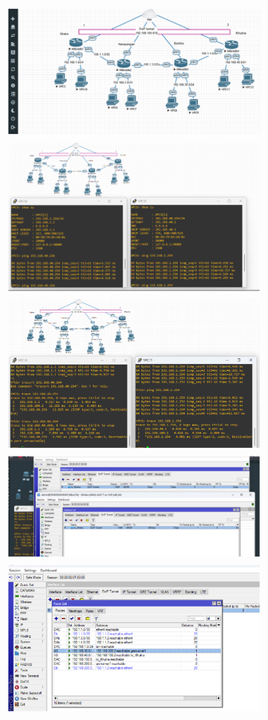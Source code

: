 <p align="center">
  <img src=" https://github.com/satabdisaha/EOIP-tunnel-with-BGP-DHCP/blob/main/Screenshot%202025-03-25%20000740.png" >
</p>

<p align="center">
  <img src="https://github.com/satabdisaha/EOIP-tunnel-with-BGP-DHCP/blob/main/Screenshot%202025-03-25%20000845.png" >
</p>

<p align="center">
  <img src=" https://github.com/satabdisaha/EOIP-tunnel-with-BGP-DHCP/blob/main/Screenshot%202025-03-25%20000859.png" >
</p>

<p align="center">
  <img src="https://github.com/satabdisaha/EOIP-tunnel-with-BGP-DHCP/blob/main/Screenshot%202025-03-24%20234953.png">
</p>

<p align="center">
  <img src=" https://github.com/satabdisaha/EOIP-tunnel-with-BGP-DHCP/blob/main/Screenshot%202025-03-24%20235019.png" >
</p>

